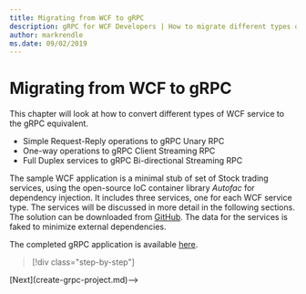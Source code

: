 ```yaml
---
title: Migrating from WCF to gRPC
description: gRPC for WCF Developers | How to migrate different types of WCF service to gRPC
author: markrendle
ms.date: 09/02/2019
---
```


# Migrating from WCF to gRPC

This chapter will look at how to convert different types of WCF service to the gRPC equivalent.

- Simple Request-Reply operations to gRPC Unary RPC
- One-way operations to gRPC Client Streaming RPC
- Full Duplex services to gRPC Bi-directional Streaming RPC

The sample WCF application is a minimal stub of set of Stock trading services, using the open-source IoC container library *Autofac* for dependency injection. It includes three services, one for each WCF service type. The services will be discussed in more detail in the following sections. The solution can be downloaded from [GitHub](https://github.com/somewhere/TraderSysWCF). The data for the services is faked to minimize external dependencies.

The completed gRPC application is available [here](https://github.com/somewhere/TraderSysGRPC).

>[!div class="step-by-step"]
<!-->[Next](create-grpc-project.md)-->
